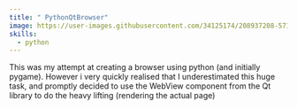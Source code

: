 ```yaml
---
title: " PythonQtBrowser"
image: https://user-images.githubusercontent.com/34125174/208937208-571d4934-cb2b-455d-879b-f8422ef2aa62.png
skills:
  - python
---
```

This was my attempt at creating a browser using python (and initially pygame). However i very quickly realised that I underestimated this huge task, and promptly decided to use the WebView component from the Qt library to do the heavy lifting (rendering the actual page)